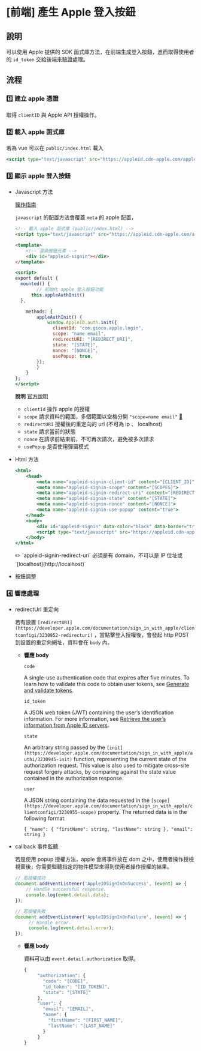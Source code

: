 # [前端] 產生 Apple 登入按鈕

## 說明
可以使用 Apple 提供的 SDK 函式庫方法，在前端生成登入按鈕，進而取得使用者的 `id_token` 交給後端來驗證處理。

## 流程

### 1️⃣ 建立 apple 憑證

取得 `clientID` 與 Apple API 授權操作。

### 2️⃣ 載入 apple 函式庫

若為 vue 可以在 `public/index.html` 載入

```jsx
<script type="text/javascript" src="https://appleid.cdn-apple.com/appleauth/static/jsapi/appleid/1/en_US/appleid.auth.js"></script>
```

### 3️⃣ 顯示 apple 登入按鈕

- Javascript 方法
    
    [操作指南](https://developer.apple.com/documentation/sign_in_with_apple/sign_in_with_apple_js/configuring_your_webpage_for_sign_in_with_apple) 
    
    `javascript` 的配置方法會覆蓋 `meta` 的 apple 配置，
    
    ```html
    <!-- 載入 apple 函式庫 (public/index.html) -->
    <script type="text/javascript" src="https://appleid.cdn-apple.com/appleauth/static/jsapi/appleid/1/en_US/appleid.auth.js"></script>
    ```
    
    ```html
    <template>
    	<!-- 渲染按鈕元素 -->
    	<div id="appleid-signin"></div>
    </template>
    ```
    
    ```jsx
    <script>
    export default {
      mounted() {
    		// 初始化 apple 登入按鈕功能
    	  this.appleAuthInit()
      },
    
    	methods: {
    		appleAuthInit() {
    			window.AppleID.auth.init({
    		      clientId: "com.gioco.apple.login",
    		      scope: "name email",
    		      redirectURI: "[REDIRECT_URI]",
    		      state: "[STATE]",
    		      nonce: "[NONCE]",
    		      usePopup: true,
    	    });
    		}
    	}
    };
    </script>
    ```
    
    **說明** [官方說明](https://www.notion.so/ada6ee57fb2a4f22b955513369e130dd)
    
    - `clientId` 操作 apple 的授權
    - `scope` 請求資料的範圍，多個範圍以空格分開 `"scope=name email"`  [🔗](https://developer.apple.com/documentation/sign_in_with_apple/clientconfigi/3230955-scope)
    - `redirectURI` 授權後的重定向的 url (不可為 ip 、 localhost)
    - `state` 請求當前的狀態
    - `nonce` 在請求前結束前，不可再次請次，避免被多次請求
    - `usePopup` 是否使用彈窗模式
- Html 方法
    
    ```jsx
    <html>
        <head>
            <meta name="appleid-signin-client-id" content="[CLIENT_ID]">
            <meta name="appleid-signin-scope" content="[SCOPES]">
            <meta name="appleid-signin-redirect-uri" content="[REDIRECT_URI]">
            <meta name="appleid-signin-state" content="[STATE]">
            <meta name="appleid-signin-nonce" content="[NONCE]">
            <meta name="appleid-signin-use-popup" content="true">
        </head>
        <body>
            <div id="appleid-signin" data-color="black" data-border="true" data-type="sign in"></div>
            <script type="text/javascript" src="https://appleid.cdn-apple.com/appleauth/static/jsapi/appleid/1/en_US/appleid.auth.js"></script>
        </body>
    </html>
    ```
    
    <aside>
    ✏️ `appleid-signin-redirect-uri` 必須是有 domain，不可以是 IP 位址或 `[localhost](http://localhost)`
    
    </aside>
    
- 按鈕調整

### 4️⃣ 響應處理

- redirectUrl 重定向
    
    若有設置 `[redirectURI](https://developer.apple.com/documentation/sign_in_with_apple/clientconfigi/3230952-redirecturi)` ，當點擊登入授權後，會發起 http POST 到設置的重定向網址，資料會在 `body` 內。
    
    - **響應 body**
        
        `code`
        
        A single-use authentication code that expires after five minutes. To learn how to validate this code to obtain user tokens, see [Generate and validate tokens](https://developer.apple.com/documentation/sign_in_with_apple/generate_and_validate_tokens).
        
        `id_token`
        
        A JSON web token (JWT) containing the user’s identification information. For more information, see [Retrieve the user’s information from Apple ID servers](https://developer.apple.com/documentation/sign_in_with_apple/sign_in_with_apple_rest_api/authenticating_users_with_sign_in_with_apple#3383773).
        
        `state`
        
        An arbitrary string passed by the `[init](https://developer.apple.com/documentation/sign_in_with_apple/authi/3230945-init)` function, representing the current state of the authorization request. This value is also used to mitigate cross-site request forgery attacks, by comparing against the state value contained in the authorization response.
        
        `user`
        
        A JSON string containing the data requested in the `[scope](https://developer.apple.com/documentation/sign_in_with_apple/clientconfigi/3230955-scope)` property. The returned data is in the following format:
        
        `{ "name": { "firstName": string, "lastName": string }, "email": string }`
        
- callback 事件監聽
    
    若是使用 popup 授權方法，apple 會將事件放在 dom 之中，使用者操作授檢視窗後，你需要監聽指定的物件模型來得到使用者操作授權的結果。
    
    ```jsx
    // 若授權成功
    document.addEventListener('AppleIDSignInOnSuccess', (event) => {
        // Handle successful response.
        console.log(event.detail.data);
    });
    
    // 若授權失敗
    document.addEventListener('AppleIDSignInOnFailure', (event) => {
         // Handle error.
         console.log(event.detail.error);
    });
    ```
    
    - **響應 body**
        
        資料可以由 `event.detail.authorization` 取得。
        
        ```jsx
        {
             "authorization": {
               "code": "[CODE]",
               "id_token": "[ID_TOKEN]",
               "state": "[STATE]"
             },
             "user": {
               "email": "[EMAIL]",
               "name": {
                 "firstName": "[FIRST_NAME]",
                 "lastName": "[LAST_NAME]"
               }
             }
        }
        ```